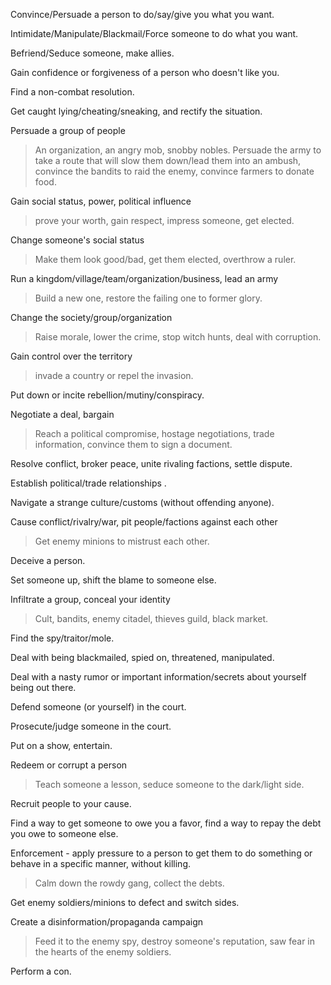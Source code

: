 Convince/Persuade a person to do/say/give you what you want.

Intimidate/Manipulate/Blackmail/Force someone to do what you want.

Befriend/Seduce someone, make allies.

Gain confidence or forgiveness of a person who doesn't like you.

Find a non-combat resolution.

Get caught lying/cheating/sneaking, and rectify the situation.

Persuade a group of people
> An organization, an angry mob, snobby nobles. Persuade the army to take a route that will slow them down/lead them into an ambush, convince the bandits to raid the enemy, convince farmers to donate food.

Gain social status, power, political influence
> prove your worth, gain respect, impress someone, get elected.

Change someone's social status
> Make them look good/bad, get them elected, overthrow a ruler.

Run a kingdom/village/team/organization/business, lead an army
> Build a new one, restore the failing one to former glory.

Change the society/group/organization
> Raise morale, lower the crime, stop witch hunts, deal with corruption.

Gain control over the territory
> invade a country or repel the invasion.

Put down or incite rebellion/mutiny/conspiracy.

Negotiate a deal, bargain
> Reach a political compromise, hostage negotiations, trade information, convince them to sign a document.

Resolve conflict, broker peace, unite rivaling factions, settle dispute.

Establish political/trade relationships .

Navigate a strange culture/customs (without offending anyone).

Cause conflict/rivalry/war, pit people/factions against each other
> Get enemy minions to mistrust each other.

Deceive a person.

Set someone up, shift the blame to someone else.

Infiltrate a group, conceal your identity
> Cult, bandits, enemy citadel, thieves guild, black market.

Find the spy/traitor/mole.

Deal with being blackmailed, spied on, threatened, manipulated.

Deal with a nasty rumor or important information/secrets about yourself being out there.

Defend someone (or yourself) in the court.

Prosecute/judge someone in the court.

Put on a show, entertain.

Redeem or corrupt a person
> Teach someone a lesson, seduce someone to the dark/light side.

Recruit people to your cause.

Find a way to get someone to owe you a favor, find a way to repay the debt you owe to someone else.

Enforcement - apply pressure to a person to get them to do something or behave in a specific manner, without killing.
> Calm down the rowdy gang, collect the debts.

Get enemy soldiers/minions to defect and switch sides.

Create a disinformation/propaganda campaign
> Feed it to the enemy spy, destroy someone's reputation, saw fear in the hearts of the enemy soldiers.

Perform a con.
